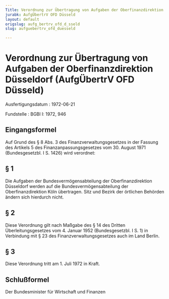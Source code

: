 ```yaml
---
Title: Verordnung zur Übertragung von Aufgaben der Oberfinanzdirektion Düsseldorf
jurabk: AufgÜbertrV OFD Düsseld
layout: default
origslug: aufg_bertrv_ofd_d_sseld
slug: aufguebertrv_ofd_duesseld

---
```


# Verordnung zur Übertragung von Aufgaben der Oberfinanzdirektion Düsseldorf (AufgÜbertrV OFD Düsseld)

Ausfertigungsdatum
:   1972-06-21

Fundstelle
:   BGBl I: 1972, 946



## Eingangsformel

Auf Grund des § 8 Abs. 3 des Finanzverwaltungsgesetzes in der Fassung
des Artikels 5 des Finanzanpassungsgesetzes vom 30. August 1971
(Bundesgesetzbl. I S. 1426) wird verordnet:


## § 1

Die Aufgaben der Bundesvermögensabteilung der Oberfinanzdirektion
Düsseldorf werden auf die Bundesvermögensabteilung der
Oberfinanzdirektion Köln übertragen. Sitz und Bezirk der örtlichen
Behörden ändern sich hierdurch nicht.


## § 2

Diese Verordnung gilt nach Maßgabe des § 14 des Dritten
Überleitungsgesetzes vom 4. Januar 1952 (Bundesgesetzbl. I S. 1) in
Verbindung mit § 23 des Finanzverwaltungsgesetzes auch im Land Berlin.


## § 3

Diese Verordnung tritt am 1. Juli 1972 in Kraft.


## Schlußformel

Der Bundesminister für Wirtschaft und Finanzen


